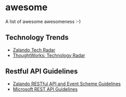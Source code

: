 # awesome
A list of awesome awesomeness :-)

## Technology Trends
* [Zalando Tech Radar](https://zalando.github.io/tech-radar/)
* [ThoughtWorks: Technology Radar](https://www.thoughtworks.com/de/radar)

## Restful API Guidelines
* [Zalando RESTful API and Event Scheme Guidelines](https://github.com/zalando/restful-api-guidelines)
* [Microsoft REST API Guidelines](https://github.com/Microsoft/api-guidelines)
